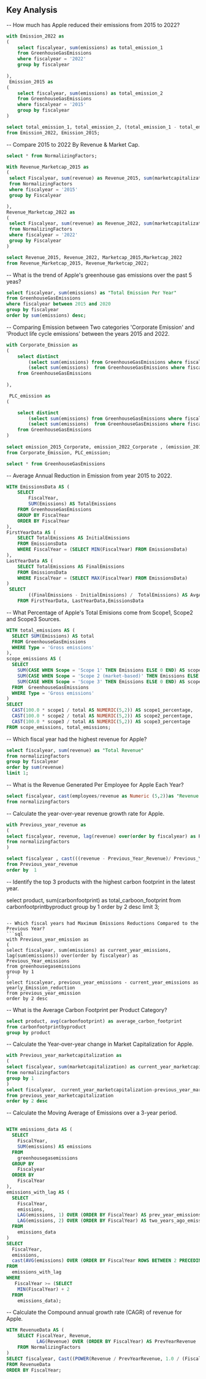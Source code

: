 ## Key Analysis

-- How much has Apple reduced their emissions from 2015 to 2022?
```sql
with Emission_2022 as 
(
	select fiscalyear, sum(emissions) as total_emission_1
	from GreenhouseGasEmissions
	where fiscalyear = '2022'
	group by fiscalyear
	
),
 Emission_2015 as 
( 
	select fiscalyear, sum(emissions) as total_emission_2
	from GreenhouseGasEmissions
	where fiscalyear = '2015'
	group by fiscalyear
)

select total_emission_1, total_emission_2, (total_emission_1 - total_emission_2) as Emission_Reduction
from Emission_2022, Emission_2015;
```


-- Compare 2015 to 2022 By Revenue & Market Cap.
```sql
select * from NormalizingFactors;

With Revenue_Marketcap_2015 as
( 
 select Fiscalyear, sum(revenue) as Revenue_2015, sum(marketcapitalization) as Marketcap_2015
 from NormalizingFactors
 where fiscalyear = '2015'
 group by Fiscalyear

),
Revenue_Marketcap_2022 as 
( 
 select Fiscalyear, sum(revenue) as Revenue_2022, sum(marketcapitalization) as Marketcap_2022
 from NormalizingFactors
 where fiscalyear = '2022'
 group by Fiscalyear
)

select Revenue_2015, Revenue_2022, Marketcap_2015,Marketcap_2022 
from Revenue_Marketcap_2015, Revenue_Marketcap_2022;
```

-- What is the trend of Apple's greenhouse gas emissions over the past 5 yeas?
```sql 
select fiscalyear, sum(emissions) as "Total Emission Per Year"
from GreenhouseGasEmissions
where fiscalyear between 2015 and 2020
group by fiscalyear
order by sum(emissions) desc;
```



-- Comparing Emission between Two categories 'Corporate Emission' and 'Product life cycle emissions' between the years 2015 and 2022.
```sql
with Corporate_Emission as 
( 
	select distinct
    	(select sum(emissions) from GreenhouseGasEmissions where fiscalyear = '2015' and category = 'Corporate emissions' group by category ) as emission_2015_Corporate,
		(select sum(emissions)  from GreenhouseGasEmissions where fiscalyear = '2022' and category = 'Corporate emissions' group by category)as emission_2022_Corporate
	from GreenhouseGasEmissions
	
),

 PLC_emission as 
(

	select distinct
    	(select sum(emissions) from GreenhouseGasEmissions where fiscalyear = '2015' and category = 'Product life cycle emissions' group by category ) as PLCE_2015,
		(select sum(emissions)  from GreenhouseGasEmissions where fiscalyear = '2022' and category = 'Product life cycle emissions' group by category) as PLCE_2022
	from GreenhouseGasEmissions
)
	
select emission_2015_Corporate, emission_2022_Corporate , (emission_2015_Corporate - emission_2022_Corporate) as Emission_Diff_Corporate, PLCE_2015, PLCE_2022, (PLCE_2022 - PLCE_2015) as Emission_Diff_PLCE
from Corporate_Emission, PLC_emission;

select * from GreenhouseGasEmissions

```

-- Average Annual Reduction in Emission from year 2015 to 2022.
```sql
WITH EmissionsData AS (
    SELECT 
        FiscalYear,
        SUM(Emissions) AS TotalEmissions
    FROM GreenhouseGasEmissions
    GROUP BY FiscalYear
    ORDER BY FiscalYear
),
FirstYearData AS (
    SELECT TotalEmissions AS InitialEmissions
    FROM EmissionsData
    WHERE FiscalYear = (SELECT MIN(FiscalYear) FROM EmissionsData)
),
LastYearData AS (
    SELECT TotalEmissions AS FinalEmissions
    FROM EmissionsData
    WHERE FiscalYear = (SELECT MAX(FiscalYear) FROM EmissionsData)
)
 SELECT 
        ((FinalEmissions - InitialEmissions) /  TotalEmissions) AS AvgAnnualReduction
    FROM FirstYearData, LastYearData,EmissionsData
```

-- What Percentage of Apple's Total Emisions come from Scope1, Scope2 and Scope3 Sources.
```sql
WITH total_emissions AS (
  SELECT SUM(Emissions) AS total
  FROM GreenhouseGasEmissions
  WHERE Type = 'Gross emissions'
),
scope_emissions AS (
  SELECT
    SUM(CASE WHEN Scope = 'Scope 1' THEN Emissions ELSE 0 END) AS scope1,
    SUM(CASE WHEN Scope = 'Scope 2 (market-based)' THEN Emissions ELSE 0 END) AS scope2,
    SUM(CASE WHEN Scope = 'Scope 3' THEN Emissions ELSE 0 END) AS scope3
  FROM  GreenhouseGasEmissions
  WHERE Type = 'Gross emissions'
)
SELECT
  CAST(100.0 * scope1 / total AS NUMERIC(5,2)) AS scope1_percentage,
  CAST(100.0 * scope2 / total AS NUMERIC(5,2)) AS scope2_percentage,
  CAST(100.0 * scope3 / total AS NUMERIC(5,2)) AS scope3_percentage
FROM scope_emissions, total_emissions;
```

-- Which fiscal year had the highest revenue for Apple?
```sql
select fiscalyear, sum(revenue) as "Total Revenue"
from normalizingfactors
group by fiscalyear
order by sum(revenue)
limit 1;
```

-- What is the Revenue Generated Per Employee for Apple Each Year?
```sql
select fiscalyear, cast(employees/revenue as Numeric (5,2))as "Revenue Per Employee"
from normalizingfactors
```


-- Calculate the year-over-year revenue growth rate for Apple.
```sql
with Previous_year_revenue as 
(
select fiscalyear, revenue, lag(revenue) over(order by fiscalyear) as Previous_Year_Revenue
from normalizingfactors
)

select fiscalyear , cast(((revenue - Previous_Year_Revenue)/ Previous_Year_Revenue)*100 as numeric (5,2)) as Growth_Rate_percentage
from Previous_year_revenue
order by  1
```

-- Identify the top 3 products with the highest carbon footprint in the latest year.

select product, sum(carbonfootprint) as total_carboon_footprint
from carbonfootprintbyproduct
group by 1
order by 2 desc
limit 3;
```

-- Which fiscal years had Maximum Emissions Reductions Compared to the Previous Year?
```sql
with Previous_year_emission as 
(
select fiscalyear, sum(emissions) as current_year_emissions, lag(sum(emissions)) over(order by fiscalyear) as Previous_Year_emissions
from greenhousegasemissions
group by 1
)
select fiscalyear, previous_year_emissions - current_year_emissions as yearly_Emission_reduction
from previous_year_emission
order by 2 desc
```

-- What is the Average Carbon Footprint per Product Category?
```sql
select product, avg(carbonfootprint) as average_carbon_footprint
from carbonfootprintbyproduct
group by product
```

-- Calculate the Year-over-year change in Market Capitalization for Apple.
```sql
with Previous_year_marketcapitalization as 
(
select fiscalyear, sum(marketcapitalization) as current_year_marketcapitalization, lag(sum(marketcapitalization)) over(order by fiscalyear) as Previous_Year_marketcapitalization
from normalizingfactors
group by 1
)
select fiscalyear,  current_year_marketcapitalization-previous_year_marketcapitalization  as marketcapitalization_growth_rate
from previous_year_marketcapitalization
order by 2 desc
```

-- Calculate the Moving Average of Emissions over a 3-year period.
```sql

WITH emissions_data AS (
  SELECT
    FiscalYear,
    SUM(emissions) AS emissions
  FROM
    greenhousegasemissions
  GROUP BY
    Fiscalyear
  ORDER BY
    FiscalYear
),
emissions_with_lag AS (
  SELECT
    FiscalYear,
    emissions,
    LAG(emissions, 1) OVER (ORDER BY FiscalYear) AS prev_year_emissions,
    LAG(emissions, 2) OVER (ORDER BY FiscalYear) AS two_years_ago_emissions
  FROM
    emissions_data
)
SELECT
  FiscalYear,
  emissions,
  cast(AVG(emissions) OVER (ORDER BY FiscalYear ROWS BETWEEN 2 PRECEDING AND CURRENT ROW) as numeric (10,2)) AS moving_avg_3_years
FROM
  emissions_with_lag
WHERE
   FiscalYear >= (SELECT
    MIN(FiscalYear) + 2
  FROM
    emissions_data);
```

-- Calculate the Compound annual growth rate (CAGR) of revenue for Apple.
```sql
WITH RevenueData AS (
    SELECT FiscalYear, Revenue,
           LAG(Revenue) OVER (ORDER BY FiscalYear) AS PrevYearRevenue
    FROM NormalizingFactors
)
SELECT fiscalyear, Cast((POWER(Revenue / PrevYearRevenue, 1.0 / (FiscalYear - LAG(FiscalYear) OVER (ORDER BY FiscalYear))) - 1) as Numeric (5,2)) * 100 AS CAGR
FROM RevenueData
ORDER BY FiscalYear;
```
